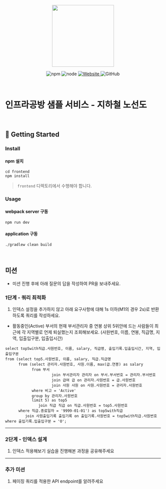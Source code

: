 <p align="center">
    <img width="200px;" src="https://raw.githubusercontent.com/woowacourse/atdd-subway-admin-frontend/master/images/main_logo.png"/>
</p>
<p align="center">
  <img alt="npm" src="https://img.shields.io/badge/npm-%3E%3D%205.5.0-blue">
  <img alt="node" src="https://img.shields.io/badge/node-%3E%3D%209.3.0-blue">
  <a href="https://edu.nextstep.camp/c/R89PYi5H" alt="nextstep atdd">
    <img alt="Website" src="https://img.shields.io/website?url=https%3A%2F%2Fedu.nextstep.camp%2Fc%2FR89PYi5H">
  </a>
  <img alt="GitHub" src="https://img.shields.io/github/license/next-step/atdd-subway-service">
</p>

<br>

# 인프라공방 샘플 서비스 - 지하철 노선도

<br>

## 🚀 Getting Started

### Install
#### npm 설치
```
cd frontend
npm install
```
> `frontend` 디렉토리에서 수행해야 합니다.

### Usage
#### webpack server 구동
```
npm run dev
```
#### application 구동
```
./gradlew clean build
```
<br>

## 미션

* 미션 진행 후에 아래 질문의 답을 작성하여 PR을 보내주세요.

### 1단계 - 쿼리 최적화

1. 인덱스 설정을 추가하지 않고 아래 요구사항에 대해 1s 이하(M1의 경우 2s)로 반환하도록 쿼리를 작성하세요.

- 활동중인(Active) 부서의 현재 부서관리자 중 연봉 상위 5위안에 드는 사람들이 최근에 각 지역별로 언제 퇴실했는지 조회해보세요. (사원번호, 이름, 연봉, 직급명, 지역, 입출입구분, 입출입시간)

```
select top5with직급.사원번호, 이름, salary, 직급명, 출입기록.입출입시간, 지역, 입출입구분
from (select top5.사원번호, 이름, salary, 직급.직급명
      from (select 관리자.사원번호, 사원.이름, max(급.연봉) as salary
            from 부서
                     join 부서관리자 관리자 on 부서.부서번호 = 관리자.부서번호
                     join 급여 급 on 관리자.사원번호 = 급.사원번호
                     join 사원 사원 on 사원.사원번호 = 관리자.사원번호
            where 비고 = 'Active'
            group by 관리자.사원번호
            limit 5) as top5
               join 직급 직급 on 직급.사원번호 = top5.사원번호
      where 직급.종료일자 = '9999-01-01') as top5with직급
         join 사원출입기록 출입기록 on 출입기록.사원번호 = top5with직급.사원번호
where 출입기록.입출입구분 = 'O';
```

---

### 2단계 - 인덱스 설계

1. 인덱스 적용해보기 실습을 진행해본 과정을 공유해주세요

---

### 추가 미션

1. 페이징 쿼리를 적용한 API endpoint를 알려주세요

